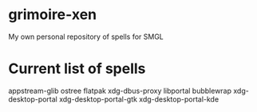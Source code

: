 # grimoire-xen
My own personal repository of spells for SMGL

# Current list of spells
appstream-glib
ostree
flatpak
xdg-dbus-proxy
libportal
bubblewrap
xdg-desktop-portal
xdg-desktop-portal-gtk
xdg-desktop-portal-kde
